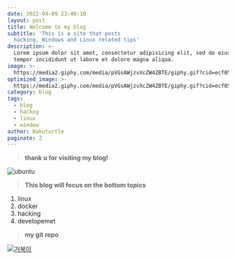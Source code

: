```yaml
---
date: 2022-04-09 23:40:10
layout: post
title: Welcome to my blog
subtitle: 'This is a site that posts 
  hacking, Windows and Linux related tips'
description: >-
  Lorem ipsum dolor sit amet, consectetur adipisicing elit, sed do eiusmod
  tempor incididunt ut labore et dolore magna aliqua.
image: >-
  https://media2.giphy.com/media/pVGsAWjzvXcZW4ZBTE/giphy.gif?cid=ecf05e4736lc2v6fuvjyjw31q9gd0x05l2ij6emphi39kjyj&rid=giphy.gif&ct=g
optimized_image: >-
  https://media2.giphy.com/media/pVGsAWjzvXcZW4ZBTE/giphy.gif?cid=ecf05e4736lc2v6fuvjyjw31q9gd0x05l2ij6emphi39kjyj&rid=giphy.gif&ct=g
category: blog 
tags:
  - blog
  - hackng
  - linux
  - window
author: Bakuturtle
paginate: 2
---
```


>**thank u for visiting my blog!**

![ubuntu](https://c.tenor.com/wOlC5m7NikkAAAAd/%EC%A0%9C%EB%A6%AC%EC%9D%B8%EC%82%AC-%EC%A1%B4%EC%A4%91.gif)



>**This blog will focus on the bottom topics**

1. linux
2. docker
3. hacking
4. developemet 




>**my git repo**

[![거북이](https://images.chosun.com/resizer/ABoZlrLCzEdpKZxomxDoSkGLY_0=/1280x0/smart/cloudfront-ap-northeast-1.images.arcpublishing.com/chosun/JNA4MQKSONGMFMSGUAYJBXYQUA.jpg)
](https://github.com/Bakuturtle)